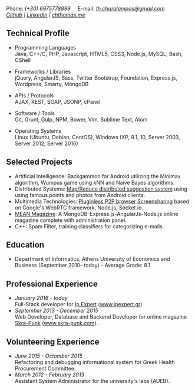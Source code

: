 Phone:&nbsp;_(+30) 6975778899_ &nbsp;&nbsp;&nbsp; E-mail:&nbsp;_[th.charalampos@gmail.com](mailto:th.charalampos@gmail.com)_   
_[Github](https://github.com/Recvi)  |  [LinkedIn](https://www.linkedin.com/in/charalampos-thomas-71615512b/) | [chthomas.me](http://chthomas.me)_

## Technical Profile
* Programming Languages   
Java, C++/C, PHP, Javascript, HTML5, CSS3, Node.js, MySQL, Bash, CShell

* Frameworks / Libraries   
jQuery, AngularJS, Sass, Twitter Bootstrap, Foundation, Express.js, Wordpress, Smarty, MongoDB

* APIs / Protocols   
AJAX, REST, SOAP, JSONP, cPanel

* Software / Tools   
Git, Grunt, Gulp, NPM, Bower, Vim, Sublime Text, Atom

* Operating Systems    
Linux (Ubuntu, Debian, CentOS), Windows (XP, 8.1, 10, Server 2003, Server 2012, Server 2016)

## Selected Projects
* Artificial Intelligence: Backgammon for Android utilizing the Minimax algorithm, Wumpus game using kNN and Naive Bayes algorithms.
* Distributed Systems: [Map/Reduce distributed suggestion system](https://github.com/SixsquareDSA/DistributedSystems) using using famous points and photos from Android clients.
* Multimedia Technologies: [Pluginless P2P browser Screensharing](https://github.com/Recvi/WebRTCScreenSharing) based on Google's WebRTC framework, Node.js, Socket.io.
* [MEAN Magazine](http://paranoidsandroid.github.io/MEAN-magazine/): A MongoDB-Express.js-AngularJs-Node.js online magazine complete with administration panel.
* C++: Spam Filter, training classifiers for categorizing e-mails


## Education
* Department of Informatics, Athens University of Economics and Business (September 2010- today) - Average Grade: 8.1

## Professional Experience
* _January 2016 - today_   
Full-Stack developer for [Ip Expert](http://www.ipexpert.gr/) (www.ipexpert.gr)
* _September 2013 - December 2015_   
Web Developer, Database and Backend Developer for online magazine [Skra-Punk](http://www.skra-punk.com) (www.skra-punk.com).

## Volunteering Experience
* _June 2015 - Octomber 2015_   
Refactoring and debugging informational system for Greek Health Procurement Committee.
* _March 2012 - February 2013_   
Assistant System Administrator for the university's labs (AUEB).
